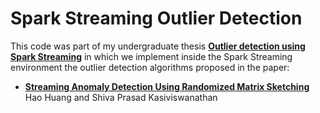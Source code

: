 # Spark Streaming Outlier Detection

This code was part of my undergraduate thesis **[Outlier detection using Spark Streaming](http://dias.library.tuc.gr/view/70468)** 
in which we implement inside the Spark Streaming environment the outlier detection algorithms proposed in the paper: 

- **[Streaming Anomaly Detection Using Randomized Matrix Sketching](http://www.vldb.org/pvldb/vol9/p192-huang.pdf)**<br>
Hao Huang and Shiva Prasad Kasiviswanathan<br>
